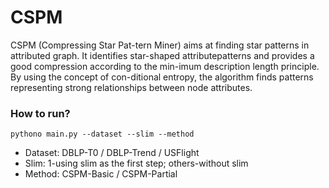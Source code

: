 # CSPM
 CSPM (Compressing Star Pat-tern Miner) aims at finding star patterns in attributed graph. It identifies star-shaped attributepatterns and provides a good compression according to the min-imum description length principle. By using the concept of con-ditional entropy, the algorithm finds patterns representing strong relationships between node attributes.
 
 ### How to run?
 `pythono main.py --dataset --slim --method`
 
 * Dataset: DBLP-T0 / DBLP-Trend / USFlight
 * Slim: 1-using slim as the first step; others-without slim
 * Method: CSPM-Basic / CSPM-Partial
 
